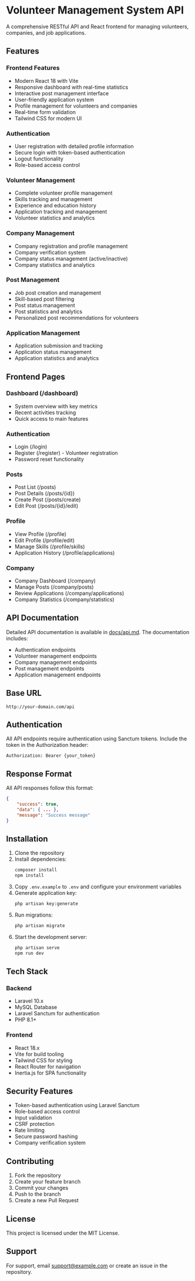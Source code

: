 # Volunteer Management System API

A comprehensive RESTful API and React frontend for managing volunteers, companies, and job applications.

## Features

### Frontend Features
- Modern React 18 with Vite
- Responsive dashboard with real-time statistics
- Interactive post management interface
- User-friendly application system
- Profile management for volunteers and companies
- Real-time form validation
- Tailwind CSS for modern UI

### Authentication
- User registration with detailed profile information
- Secure login with token-based authentication
- Logout functionality
- Role-based access control

### Volunteer Management
- Complete volunteer profile management
- Skills tracking and management
- Experience and education history
- Application tracking and management
- Volunteer statistics and analytics

### Company Management
- Company registration and profile management
- Company verification system
- Company status management (active/inactive)
- Company statistics and analytics

### Post Management
- Job post creation and management
- Skill-based post filtering
- Post status management
- Post statistics and analytics
- Personalized post recommendations for volunteers

### Application Management
- Application submission and tracking
- Application status management
- Application statistics and analytics

## Frontend Pages

### Dashboard (/dashboard)
- System overview with key metrics
- Recent activities tracking
- Quick access to main features

### Authentication
- Login (/login)
- Register (/register) - Volunteer registration
- Password reset functionality

### Posts
- Post List (/posts)
- Post Details (/posts/{id})
- Create Post (/posts/create)
- Edit Post (/posts/{id}/edit)

### Profile
- View Profile (/profile)
- Edit Profile (/profile/edit)
- Manage Skills (/profile/skills)
- Application History (/profile/applications)

### Company
- Company Dashboard (/company)
- Manage Posts (/company/posts)
- Review Applications (/company/applications)
- Company Statistics (/company/statistics)

## API Documentation

Detailed API documentation is available in [docs/api.md](docs/api.md). The documentation includes:

- Authentication endpoints
- Volunteer management endpoints
- Company management endpoints
- Post management endpoints
- Application management endpoints

## Base URL
```
http://your-domain.com/api
```

## Authentication
All API endpoints require authentication using Sanctum tokens. Include the token in the Authorization header:
```
Authorization: Bearer {your_token}
```

## Response Format
All API responses follow this format:
```json
{
    "success": true,
    "data": { ... },
    "message": "Success message"
}
```

## Installation

1. Clone the repository
2. Install dependencies:
   ```bash
   composer install
   npm install
   ```
3. Copy `.env.example` to `.env` and configure your environment variables
4. Generate application key:
   ```bash
   php artisan key:generate
   ```
5. Run migrations:
   ```bash
   php artisan migrate
   ```
6. Start the development server:
   ```bash
   php artisan serve
   npm run dev
   ```

## Tech Stack

### Backend
- Laravel 10.x
- MySQL Database
- Laravel Sanctum for authentication
- PHP 8.1+

### Frontend
- React 18.x
- Vite for build tooling
- Tailwind CSS for styling
- React Router for navigation
- Inertia.js for SPA functionality

## Security Features

- Token-based authentication using Laravel Sanctum
- Role-based access control
- Input validation
- CSRF protection
- Rate limiting
- Secure password hashing
- Company verification system

## Contributing

1. Fork the repository
2. Create your feature branch
3. Commit your changes
4. Push to the branch
5. Create a new Pull Request

## License

This project is licensed under the MIT License.

## Support

For support, email support@example.com or create an issue in the repository.
